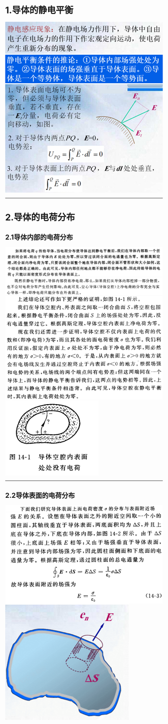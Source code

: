 # 1.导体的静电平衡
![](附件/Pasted%20image%2020250921122121.png)
![](附件/Pasted%20image%2020250921122151.png)
![](附件/Pasted%20image%2020250921122327.png)

---

# 2.导体的电荷分布
## 2.1导体内部的电荷分布
![](附件/Pasted%20image%2020250921123855.png)
![](附件/Pasted%20image%2020250921124024.png)
![](附件/Pasted%20image%2020250921124154.png)
![](附件/Pasted%20image%2020250921124229.png)

---

## 2.2导体表面的电荷分布
![](附件/Pasted%20image%2020250921144502.png)
![](附件/Pasted%20image%2020250921144526.png)
![](附件/Pasted%20image%2020250921144640.png)

